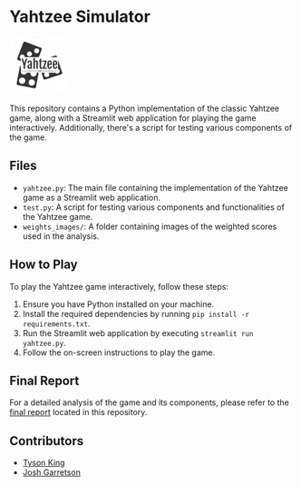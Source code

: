 # Yahtzee Simulator

<img src="logo.png" alt="Yahtzee Logo" width="100">


This repository contains a Python implementation of the classic Yahtzee game, along with a Streamlit web application for playing the game interactively. Additionally, there's a script for testing various components of the game.

## Files

- `yahtzee.py`: The main file containing the implementation of the Yahtzee game as a Streamlit web application.
- `test.py`: A script for testing various components and functionalities of the Yahtzee game.
- `weights_images/`: A folder containing images of the weighted scores used in the analysis.

## How to Play

To play the Yahtzee game interactively, follow these steps:

1. Ensure you have Python installed on your machine.
2. Install the required dependencies by running `pip install -r requirements.txt`.
3. Run the Streamlit web application by executing `streamlit run yahtzee.py`.
4. Follow the on-screen instructions to play the game.

## Final Report

For a detailed analysis of the game and its components, please refer to the [final report](final_report.pdf) located in this repository.

## Contributors

- [Tyson King](https://github.com/tmking2002)
- [Josh Garretson](https://github.com/jgarre37)
